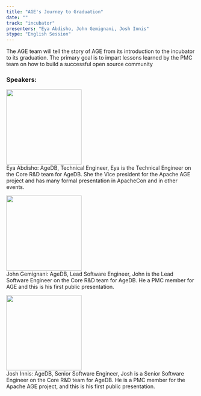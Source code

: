 ```yaml
---
title: "AGE's Journey to Graduation"
date: "" 
track: "incubator"
presenters: "Eya Abdisho, John Gemignani, Josh Innis"
stype: "English Session"
---
```

The AGE team will tell the story of AGE from its introduction to the incubator to its graduation. The primary goal is to impart lessons learned by the PMC team on how to build a successful open source community
 ### Speakers: 
 <img src="images/speaker/1159.png" width="200" /><br>Eya Abdisho: AgeDB, Technical Engineer, Eya is the Technical Engineer on the Core R&D team for AgeDB. She the Vice president for the Apache AGE project and has many formal presentation in ApacheCon and in other events.

 <img src="images/speaker/1159_2.png" width="200" /><br>John Gemignani: AgeDB, Lead Software Engineer, John is the Lead Software Engineer on the Core R&D team for AgeDB. He a PMC member for AGE and this is his first public presentation.

 <img src="images/speaker/1159_3.png" width="200" /><br>Josh Innis: AgeDB, Senior Software Engineer, Josh is a Senior Software Engineer on the Core R&D team for AgeDB. He is a PMC member for the Apache AGE project, and this is his first public presentation.

 